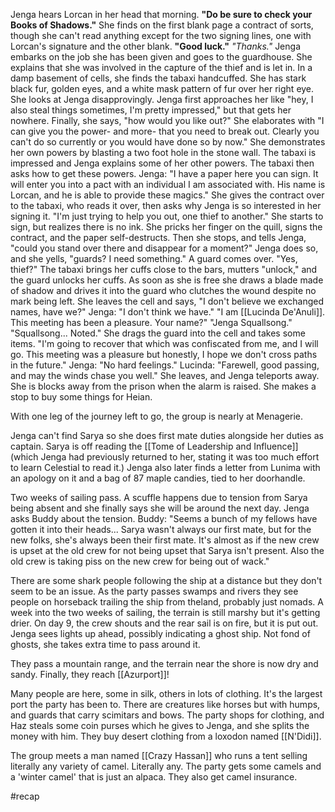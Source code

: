 Jenga hears Lorcan in her head that morning.
**"Do be sure to check your Books of Shadows."**
She finds on the first blank page a contract of sorts, though she can't read anything except for the two signing lines, one with Lorcan's signature and the other blank.
**"Good luck."**
*"Thanks."*
Jenga embarks on the job she has been given and goes to the guardhouse. She explains that she was involved in the capture of the thief and is let in. In a damp basement of cells, she finds the tabaxi handcuffed. She has stark black fur, golden eyes, and a white mask pattern of fur over her right eye. She looks at Jenga disapprovingly.
Jenga first approaches her like "hey, I also steal things sometimes, I'm pretty impressed," but that gets her nowhere. Finally, she says, "how would you like out?" She elaborates with "I can give you the power- and more- that you need to break out. Clearly you can't do so currently or you would have done so by now." She demonstrates her own powers by blasting a two foot hole in the stone wall. The tabaxi is impressed and Jenga explains some of her other powers. The tabaxi then asks how to get these powers.
Jenga: "I have a paper here you can sign. It will enter you into a pact with an individual I am associated with. His name is Lorcan, and he is able to provide these magics."
She gives the contract over to the tabaxi, who reads it over, then asks why Jenga is so interested in her signing it.
"I'm just trying to help you out, one thief to another."
She starts to sign, but realizes there is no ink. She pricks her finger on the quill, signs the contract, and the paper self-destructs. Then she stops, and tells Jenga, "could you stand over there and disappear for a moment?"
Jenga does so, and she yells, "guards? I need something."
A guard comes over. "Yes, thief?"
The tabaxi brings her cuffs close to the bars, mutters "unlock," and the guard unlocks her cuffs. As soon as she is free she draws a blade made of shadow and drives it into the guard who clutches the wound despite no mark being left. She leaves the cell and says, "I don't believe we exchanged names, have we?"
Jenga: "I don't think we have."
"I am [[Lucinda De'Anuli]]. This meeting has been a pleasure. Your name?"
"Jenga Squallsong."
"Squallsong... Noted." She drags the guard into the cell and takes some items. "I'm going to recover that which was confiscated from me, and I will go. This meeting was a pleasure but honestly, I hope we don't cross paths in the future."
Jenga: "No hard feelings."
Lucinda: "Farewell, good passing, and may the winds chase you well." She leaves, and Jenga teleports away. She is blocks away from the prison when the alarm is raised. She makes a stop to buy some things for Heian.

With one leg of the journey left to go, the group is nearly at Menagerie. 

Jenga can't find Sarya so she does first mate duties alongside her duties as captain. Sarya is off reading the [[Tome of Leadership and Influence]] (which Jenga had previously returned to her, stating it was too much effort to learn Celestial to read it.) Jenga also later finds a letter from Lunima with an apology on it and a bag of 87 maple candies, tied to her doorhandle.

Two weeks of sailing pass. A scuffle happens due to tension from Sarya being absent and she finally says she will be around the next day. Jenga asks Buddy about the tension.
Buddy: "Seems a bunch of my fellows have gotten it into their heads... Sarya wasn't always our first mate, but for the new folks, she's always been their first mate. It's almost as if the new crew is upset at the old crew for not being upset that Sarya isn't present. Also the old crew is taking piss on the new crew for being out of wack."

There are some shark people following the ship at a distance but they don't seem to be an issue. As the party passes swamps and rivers they see people on horseback trailing the ship from theland, probably just nomads. A week into the two weeks of sailing, the terrain is still marshy but it's getting drier. On day 9, the crew shouts and the rear sail is on fire, but it is put out. Jenga sees lights up ahead, possibly indicating a ghost ship. Not fond of ghosts, she takes extra time to pass around it.

They pass a mountain range, and the terrain near the shore is now dry and sandy. Finally, they reach [[Azurport]]!

Many people are here, some in silk, others in lots of clothing. It's the largest port the party has been to. There are creatures like horses but with humps, and guards that carry scimitars and bows. The party shops for clothing, and Haz steals some coin purses which he gives to Jenga, and she splits the money with him. They buy desert clothing from a loxodon named [[N'Didi]].

The group meets a man named [[Crazy Hassan]] who runs a tent selling literally any variety of camel. Literally any. The party gets some camels and a 'winter camel' that is just an alpaca. They also get camel insurance.

#recap